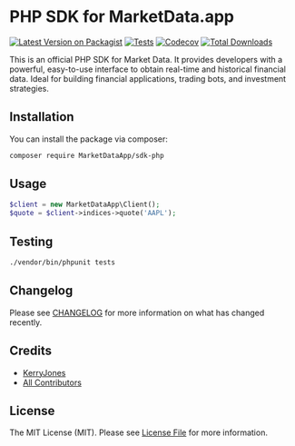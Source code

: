 # PHP SDK for MarketData.app

[![Latest Version on Packagist](https://img.shields.io/packagist/v/MarketDataApp/sdk-php.svg?style=flat-square)](https://packagist.org/packages/MarketDataApp/sdk-php)
[![Tests](https://img.shields.io/github/actions/workflow/status/MarketDataApp/sdk-php/run-tests.yml?branch=main&label=tests&style=flat-square)](https://github.com/MarketDataApp/sdk-php/actions/workflows/run-tests.yml)
[![Codecov](https://codecov.io/gh/MarketDataApp/sdk-php/graph/badge.svg?token=5W2IB9F6RU)](https://codecov.io/github/MarketDataApp/sdk-php)
[![Total Downloads](https://img.shields.io/packagist/dt/MarketDataApp/sdk-php.svg?style=flat-square)](https://packagist.org/packages/MarketDataApp/sdk-php)

This is an official PHP SDK for Market Data. It provides developers with a powerful, easy-to-use interface to obtain
real-time and historical financial data. Ideal for building financial applications, trading bots, and investment
strategies.

## Installation

You can install the package via composer:

```bash
composer require MarketDataApp/sdk-php
```

## Usage

```php
$client = new MarketDataApp\Client();
$quote = $client->indices->quote('AAPL');
```

## Testing

```bash
./vendor/bin/phpunit tests
```

## Changelog

Please see [CHANGELOG](CHANGELOG.md) for more information on what has changed recently.

## Credits

- [KerryJones](https://github.com/KerryJones)
- [All Contributors](../../contributors)

## License

The MIT License (MIT). Please see [License File](LICENSE.md) for more information.
